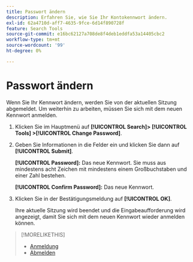 ```yaml
---
title: Passwort ändern
description: Erfahren Sie, wie Sie Ihr Kontokennwort ändern.
exl-id: 62a4710d-aff7-4635-9fce-6d14f890728f
feature: Search Tools
source-git-commit: e16bc62127a708de8f4deb1eddfa53a14405cbc2
workflow-type: tm+mt
source-wordcount: '99'
ht-degree: 0%

---
```


# Passwort ändern

Wenn Sie Ihr Kennwort ändern, werden Sie von der aktuellen Sitzung abgemeldet. Um weiterhin zu arbeiten, müssen Sie sich mit dem neuen Kennwort anmelden.

1. Klicken Sie im Hauptmenü auf **[!UICONTROL Search]> [!UICONTROL Tools] >[!UICONTROL Change Password]**.

1. Geben Sie Informationen in die Felder ein und klicken Sie dann auf **[!UICONTROL Submit]**.

   **[!UICONTROL Password]:** Das neue Kennwort. Sie muss aus mindestens acht Zeichen mit mindestens einem Großbuchstaben und einer Zahl bestehen.

   **[!UICONTROL Confirm Password]:** Das neue Kennwort.

1. Klicken Sie in der Bestätigungsmeldung auf **[!UICONTROL OK]**.

   Ihre aktuelle Sitzung wird beendet und die Eingabeaufforderung wird angezeigt, damit Sie sich mit dem neuen Kennwort wieder anmelden können.

>[!MORELIKETHIS]
>
>* [Anmeldung](/help/search-social-commerce/getting-started/log-in.md)
>* [Abmelden](/help/search-social-commerce/getting-started/log-out.md)
